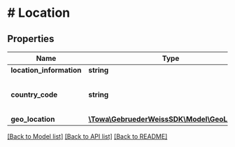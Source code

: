 # # Location

## Properties

Name | Type | Description | Notes
------------ | ------------- | ------------- | -------------
**location_information** | **string** | location information | [optional]
**country_code** | **string** | defines the country following IS-3166-1 Alpha2, see https://en.wikipedia.org/wiki/ISO_3166-1_alpha-2 | [optional]
**geo_location** | [**\Towa\GebruederWeissSDK\Model\GeoLocation**](GeoLocation.md) |  | [optional]

[[Back to Model list]](../../README.md#models) [[Back to API list]](../../README.md#endpoints) [[Back to README]](../../README.md)

